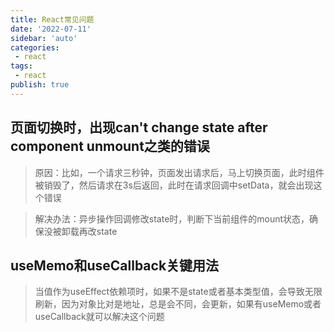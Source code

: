 ```yaml
---
title: React常见问题
date: '2022-07-11'
sidebar: 'auto'
categories:
 - react
tags:
 - react
publish: true
---
```


## 页面切换时，出现can't change state after component unmount之类的错误
> 原因：比如，一个请求三秒钟，页面发出请求后，马上切换页面，此时组件被销毁了，然后请求在3s后返回，此时在请求回调中setData，就会出现这个错误

> 解决办法：异步操作回调修改state时，判断下当前组件的mount状态，确保没被卸载再改state


## useMemo和useCallback关键用法
> 当值作为useEffect依赖项时，如果不是state或者基本类型值，会导致无限刷新，因为对象比对是地址，总是会不同，会更新，如果有useMemo或者useCallback就可以解决这个问题